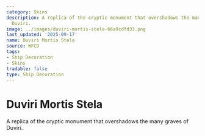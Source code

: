 ```yaml
---
category: Skins
description: A replica of the cryptic monument that overshadows the many graves of
  Duviri.
image: ../images/duviri-mortis-stela-66a9cdfd33.png
last_updated: '2025-09-17'
name: Duviri Mortis Stela
source: WFCD
tags:
- Ship Decoration
- Skins
tradable: false
type: Ship Decoration
---
```


# Duviri Mortis Stela

A replica of the cryptic monument that overshadows the many graves of Duviri.

